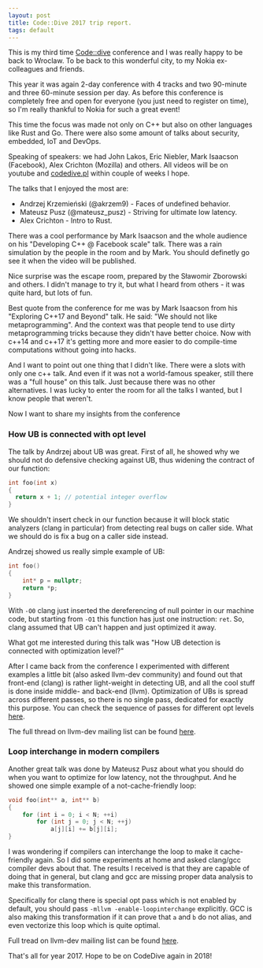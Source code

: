 ```yaml
---
layout: post
title: Code::Dive 2017 trip report.
tags: default
---
```


This is my third time [Code::dive](http://codedive.pl/) conference and I was really happy to be back to Wroclaw. To be back to this wonderful city, to my Nokia ex-colleagues and friends.

This year it was again 2-day conference with 4 tracks and two 90-minute and three 60-minute session per day. As before this conference is completely free and open for everyone (you just need to register on time), so I'm really thankful to Nokia for such a great event!

This time the focus was made not only on C++ but also on other languages like Rust and Go. There were also some amount of talks about security, embedded, IoT and DevOps.

Speaking of speakers: we had John Lakos, Eric Niebler, Mark Isaacson (Facebook), Alex Crichton (Mozilla) and others. All videos will be on youtube and [codedive.pl](http://codedive.pl/) within couple of weeks I hope.

The talks that I enjoyed the most are:
- Andrzej Krzemieński (@akrzem9) - Faces of undefined behavior.
- Mateusz Pusz (@mateusz_pusz) - Striving for ultimate low latency.
- Alex Crichton - Intro to Rust.

There was a cool performance by Mark Isaacson and the whole audience on his "Developing C++ @ Facebook scale" talk. There was a rain simulation by the people in the room and by Mark. You should definetly go see it when the video will be published.

Nice surprise was the escape room, prepared by the Sławomir Zborowski and others. I didn't manage to try it, but what I heard from others - it was quite hard, but lots of fun.

Best quote from the conference for me was by Mark Isaacson from his "Exploring C++17 and Beyond" talk. He said: "We should not like metaprogramming". And the context was that people tend to use dirty metaprogramming tricks because they didn't have better choice. Now with c++14 and c++17 it's getting more and more easier to do compile-time computations without going into hacks.

And I want to point out one thing that I didn't like. There were a slots with only one c++ talk. And even if it was not a world-famous speaker, still there was a "full house" on this talk. Just because there was no other alternatives. I was lucky to enter the room for all the talks I wanted, but I know people that weren't.

Now I want to share my insights from the conference

### How UB is connected with opt level

The talk by Andrzej about UB was great. First of all, he showed why we should not do defensive checking against UB, thus widening the contract of our function:
```cpp
int foo(int x)
{
  return x + 1; // potential integer overflow
}
```
We shouldn't insert check in our function because it will block static analyzers (clang in particular) from detecting real bugs on caller side. What we should do is fix a bug on a caller side instead.

Andrzej showed us really simple example of UB:
```cpp
int foo()
{
    int* p = nullptr;
    return *p;
}
```
With `-O0` clang just inserted the dereferencing of null pointer in our machine code, but starting from `-O1` this function has just one instruction: `ret`. So, clang assumed that UB can't happen and just optimized it away.

What got me interested during this talk was "How UB detection is connected with optimization level?"

After I came back from the conference I experimented with different examples a little bit (also asked llvm-dev community) and found out that front-end (clang) is rather light-weight in detecting UB, and all the cool stuff is done inside middle- and back-end (llvm). Optimization of UBs is spread across different passes, so there is no single pass, dedicated for exactly this purpose. You can check the sequence of passes for different opt levels [here](https://stackoverflow.com/questions/7796151/where-to-find-the-optimization-sequence-for-clang-ox?noredirect=1&lq=1).

The full thread on llvm-dev mailing list can be found [here](https://groups.google.com/forum/#!topic/llvm-dev/4GWRsfYbiAQ).

### Loop interchange in modern compilers

Another great talk was done by Mateusz Pusz about what you should do when you want to optimize for low latency, not the throughput.
And he showed one simple example of a not-cache-friendly loop:
```cpp
void foo(int** a, int** b)
{
    for (int i = 0; i < N; ++i)
        for (int j = 0; j < N; ++j)
            a[j][i] += b[j][i];
}
```

I was wondering if compilers can interchange the loop to make it cache-friendly again. So I did some experiments at home and asked clang/gcc compiler devs about that. The results I received is that they are capable of doing that in general, but clang and gcc are missing proper data analysis to make this transformation.

Specifically for clang there is special opt pass which is not enabled by default, you should pass `-mllvm -enable-loopinterchange` explicitly. GCC is also making this transformation if it can prove that `a` and `b` do not alias, and even vectorize this loop which is quite optimal.

Full tread on llvm-dev mailing list can be found [here](https://groups.google.com/forum/#!topic/llvm-dev/RRc7m1cuVxw).

That's all for year 2017. Hope to be on CodeDive again in 2018!
